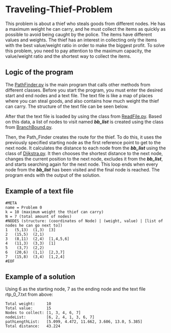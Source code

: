 # Traveling-Thief-Problem
This problem is about a thief who steals goods from different nodes. He has a maximum weight he can carry, and he must collect the items as quickly
as possible to avoid being caught by the police. The items have different values and weights. The thief has an interest in collecting only the items with the best value/weight ratio in order to make the biggest profit.
To solve this problem, you need to pay attention to the maximum capacity, the value/weight ratio and the shortest way to collect the items.

## Logic of the program
The [PathFinder.py](src/PathFinder.py) is the main program that calls other methods from different classes.
Before you start the program, you must enter the desired start and end nodes and a text file. The text file is like a map
of places where you can steal goods, and also contains how much weight the thief can carry. The structure of the text file can be seen below. 

After that the text file is loaded by using the class from [ReadFile.py](src/ReadFile.py). 
Based on this data, a list of nodes to visit named ***bb_list*** is created using the class from [BranchBound.py](src/BranchBound.py).

Then, the Path_Finder creates the route for the thief. To do this, it uses the previously specified starting node as the first reference point to get to the next node.
It calculates the distance to each node from the ***bb_list*** using the class of [Dijkstra.py](src/Dijkstra.py). 
It then chooses the shortest distance to the next node, changes the current position to the next node, excludes it from the ***bb_list***, and starts searching again for the next node.
This loop ends when every node from the ***bb_list*** has been visited and the final node is reached. The program ends with the output of the solution.

## Example of a text file
```
#META
name = Problem 0
k = 10 (maximum weight the thief can carry)
N = 7 (total amount of nodes)
#NODES (structure: (coordinates of Node) | (weight, value) | [list of nodes he can go next to])
1   (5,13)  (1,3)  [3] 
2   (15,5)  (2,1)  
3   (8,11)  (2,4)  [1,4,5,6]
4   (11,3)  (3,3)  [1]
5    (3,7)  (2,2)  	
6   (20,6)  (1,1)  [2,3,7]
7   (15,8)  (3,4)  [1,2,4]
#EOF
```

## Example of a solution
Using 6 as the starting node, 7 as the ending node and the text file rtp_0_7.txt from above:


```
Total weight:     10
Total value:      15
Nodes to collect: [1, 3, 4, 6, 7]
nodeList:         [6, 2, 4, 1, 3, 6, 7]
pathLengthList:   [5.099, 4.472, 11.662, 3.606, 13.0, 5.385]
Total distance:   43.224
```
